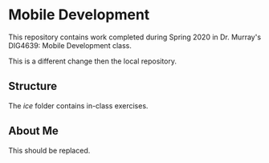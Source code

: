 # Mobile Development
This repository contains work completed during Spring 2020 in Dr. Murray's DIG4639: Mobile Development class.

This is a different change then the local repository.

## Structure
The *ice* folder contains in-class exercises. 

## About Me
This should be replaced.
